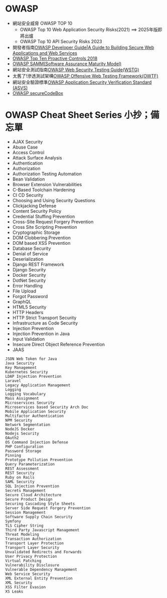 # OWASP
- 網站安全威脅 OWASP TOP 10
  - OWASP Top 10 Web Application Security Risks(2021) ==> 2025年版即將出爐
  - OWASP Top 10 API Security Risks 2023
- 開發者指南[OWASP Developer Guide|A Guide to Building Secure Web Applications and Web Services](https://owasp.org/www-project-developer-guide/release/)
- [OWASP Top Ten Proactive Controls 2018](https://owasp.org/www-project-developer-guide/release/implementation/documentation/proactive_controls/)
- [OWASP SAMM(Software Assurance Maturity Model)](https://owasp.org/www-project-samm/)
- 網站安全測試指南[OWASP Web Security Testing Guide(WSTG)](https://owasp.org/www-project-web-security-testing-guide/)
- 太舊了!滲透測試架構[OWASP Offensive Web Testing Framework(OWTF)](https://owasp.org/www-project-developer-guide/release/verification/tools/offensive_web_testing_framework/)
- 網站安全驗證標準[OWASP Application Security Verification Standard (ASVS)](https://owasp.org/www-project-application-security-verification-standard/)
- [OWASP secureCodeBox](https://owasp.org/www-project-developer-guide/draft/verification/frameworks/secure_codebox/)

# OWASP Cheat Sheet Series 小抄；備忘單
- AJAX Security
- Abuse Case
- Access Control
- Attack Surface Analysis
- Authentication
- Authorization
- Authorization Testing Automation
- Bean Validation
- Browser Extension Vulnerabilities
- C-Based Toolchain Hardening
- CI CD Security
- Choosing and Using Security Questions
- Clickjacking Defense
- Content Security Policy
- Credential Stuffing Prevention
- Cross-Site Request Forgery Prevention
- Cross Site Scripting Prevention
- Cryptographic Storage
- DOM Clobbering Prevention
- DOM based XSS Prevention
- Database Security
- Denial of Service
- Deserialization
- Django REST Framework
- Django Security
- Docker Security
- DotNet Security
- Error Handling
- File Upload
- Forgot Password
- GraphQL
- HTML5 Security
- HTTP Headers
- HTTP Strict Transport Security
- Infrastructure as Code Security
- Injection Prevention
- Injection Prevention in Java
- Input Validation
- Insecure Direct Object Reference Prevention
- JAAS
```
JSON Web Token for Java
Java Security
Key Management
Kubernetes Security
LDAP Injection Prevention
Laravel
Legacy Application Management
Logging
Logging Vocabulary
Mass Assignment
Microservices Security
Microservices based Security Arch Doc
Mobile Application Security
Multifactor Authentication
NPM Security
Network Segmentation
NodeJS Docker
Nodejs Security
OAuth2
OS Command Injection Defense
PHP Configuration
Password Storage
Pinning
Prototype Pollution Prevention
Query Parameterization
REST Assessment
REST Security
Ruby on Rails
SAML Security
SQL Injection Prevention
Secrets Management
Secure Cloud Architecture
Secure Product Design
Securing Cascading Style Sheets
Server Side Request Forgery Prevention
Session Management
Software Supply Chain Security
Symfony
TLS Cipher String
Third Party Javascript Management
Threat Modeling
Transaction Authorization
Transport Layer Protection
Transport Layer Security
Unvalidated Redirects and Forwards
User Privacy Protection
Virtual Patching
Vulnerability Disclosure
Vulnerable Dependency Management
Web Service Security
XML External Entity Prevention
XML Security
XSS Filter Evasion
XS Leaks
```
